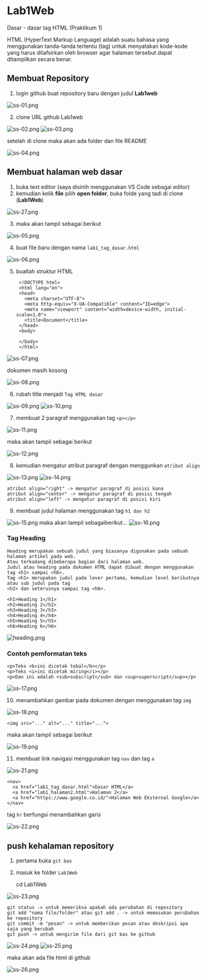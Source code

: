 # Lab1Web

Dasar - dasar tag HTML (Praktikum 1)

HTML (HyperText Markup Language) adalah suatu bahasa yang menggunakan tanda-tanda tertentu (tag) untuk menyatakan kode-kode yang harus ditafsirkan oleh browser agar halaman tersebut dapat ditampilkan secara benar.

## Membuat Repository

1. login github buat repository baru dengan judul **Lab1web**

![ss-01.png](img/ss-01.png)

2. clone URL github Lab1web

![ss-02.png](img/ss-02.png)
![ss-03.png](img/ss-03.png)

setelah di clone maka akan ada folder dan file README

![ss-04.png](img/ss-04.png)


## Membuat halaman web dasar 

1. buka text editor (saya disinih menggunakan VS Code sebagai editor)
2. kemudian kelik **file** pilih **open folder**, buka folde yang tadi di clone (**Lab1Web**)

![ss-27.png](img/ss-27.png)

3. maka akan tampil sebagai berikut

![ss-05.png](img/ss-05.png)

4. buat file baru dengan nama `lab1_tag_dasar.html`

![ss-06.png](img/ss-06.png)

5. buatlah struktur HTML

        <!DOCTYPE html>
        <html lang="en">
        <head>
          <meta charset="UTF-8">
          <meta http-equiv="X-UA-Compatible" content="IE=edge">
          <meta name="viewport" content="width=device-width, initial-scale=1.0">
          <title>Document</title>
        </head>
        <body>
  
        </body>
        </html>

![ss-07.png](img/ss-07.png)

dokumen masih kosong 

![ss-08.png](img/ss-08.png)

6. rubah title menjadi `Tag HTML dasar`

![ss-09.png](img/ss-09.png)
![ss-10.png](img/ss-10.png)

7. membuat 2 paragraf menggunakan tag `<p></p>`

![ss-11.png](img/ss-11.png)

maka akan tampil sebagai berikut

![ss-12.png](img/ss-12.png)

8. kemudian mengatur atribut paragraf dengan menggunkan `atribut align`

![ss-13.png](img/ss-13.png)
![ss-14.png](img/ss-14.png)

    atribut align="right" -> mengatur paragraf di posisi kana
    atribut align="center" -> mengatur paragraf di posisi tengah
    atribut align="left" -> mengatur paragraf di posisi kiri

9. membuat judul halaman menggunakan tag `h1 dan h2`

![ss-15.png](img/ss-15.png)
maka akan tampil sebagaiberikut...
![ss-16.png](img/ss-16.png)

### Tag Heading
    Heading merupakan sebuah judul yang biasanya digunakan pada sebuah halaman artikel pada web.
    Atau terkadang dibeberapa bagian dari halaman web.
    Judul atau heading pada dokumen HTML dapat dibuat dengan menggunakan tag <h1> sampai <h6>.
    Tag <h1> merupakan judul pada lever pertama, kemudian level berikutnya atau sub judul pada tag
    <h2> dan seterusnya sampai tag <h6>.

    <h1>Heading 1</h1>
    <h2>Heading 2</h2>
    <h3>Heading 3</h3>
    <h4>Heading 4</h4>
    <h5>Heading 5</h5>
    <h6>Heading 6</h6>

![heading.png](img/heading.png)

### Contoh pemformatan teks

    <p>Teks <b>ini dicetak tebal</b></p>
    <p>Teks <i>ini dicetak miring</i></p>
    <p>Dan ini adalah <sub>subscript</sub> dan <sup>superscript</sup></p>

![ss-17.png](img/ss-17.png)

10. menambahkan gambar pada dokumen dengan menggunakan tag `img`

![ss-18.png](img/ss-18.png)

    <img src="..." alt="..." title="...">

maka akan tampil sebagai berikut

![ss-19.png](img/ss-19.png)


11. membuat link navigasi menggunakan tag `nav` dan tag `a`

![ss-21.png](img/ss-21.png)

    <nav>
      <a href="lab1_tag_dasar.html">Dasar HTML</a>
      <a href="lab1_halaman2.html">Halaman 2</a>
      <a href="https://www.google.co.id/">Halaman Web Eksternal Google</a>
    </nav>

tag `hr` berfungsi menambahkan garis 

![ss-22.png](img/ss-22.png)

## push kehalaman repository

1. pertama buka `git bas` 
2. masuk ke folder `Lab1Web`

    cd Lab1Web

![ss-23.png](img/ss-23.png)

    git status -> untuk memeriksa apakah ada perubahan di repository
    git add "nama file/folder" atau git add . -> untuk memasukan perubahan ke repository
    git commit -m "pesan" -> untuk memberikan pesan atau deskripsi apa saja yang berubah
    git push -> untuk mengirim file dari git bas ke github

![ss-24.png](img/ss-24.png)
![ss-25.png](img/ss-25.png)

maka akan ada file html di github 

![ss-26.png](img/ss-26.png)